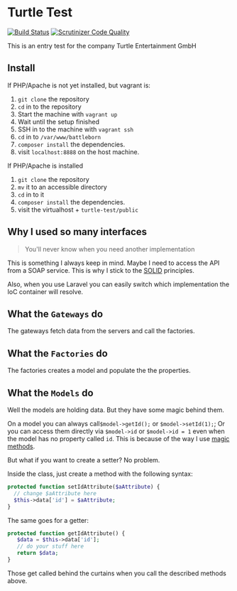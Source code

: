 # Turtle Test

[![Build Status](https://travis-ci.org/Itrulia/turtle-test.svg?branch=master)](https://travis-ci.org/Itrulia/turtle-test) [![Scrutinizer Code Quality](https://scrutinizer-ci.com/g/Itrulia/turtle-test/badges/quality-score.png?b=master)](https://scrutinizer-ci.com/g/Itrulia/turtle-test/?branch=master)

This is an entry test for the company Turtle Entertainment GmbH

## Install

If PHP/Apache is not yet installed, but vagrant is:

1. `git clone` the repository
2. `cd` in to the repository
3. Start the machine with `vagrant up`
4. Wait until the setup finished
5. SSH in to the machine with `vagrant ssh`
6. `cd` in to `/var/www/battleborn`
7. `composer install` the dependencies.
8. visit `localhost:8888` on the host machine.

If PHP/Apache is installed

1. `git clone` the repository
2. `mv` it to an accessible directory
3. `cd` in to it
4. `composer install` the dependencies.
5. visit the virtualhost + `turtle-test/public`

## Why I used so many interfaces

> You'll never know when you need another implementation 

This is something I always keep in mind. Maybe I need to access the API from a SOAP service. This is why I stick to the [SOLID](http://en.wikipedia.org/wiki/SOLID_%28object-oriented_design%29) principles. 

Also, when you use Laravel you can easily switch which implementation the IoC container will resolve.


## What the `Gateways` do

The gateways fetch data from the servers and call the factories.

## What the `Factories` do

The factories creates a model and populate the the properties.

## What the `Models` do

Well the models are holding data. But they have some magic behind them.

On a model you can always call`$model->getId();` or `$model->setId(1);`; Or you can access them directly via `$model->id` or `$model->id = 1` even when the model has no property called `id`. This is because of the way I use [magic methods](http://php.net/manual/en/language.oop5.magic.php).

But what if you want to create a setter? No problem.

Inside the class, just create a method with the following syntax:

````php
protected function setIdAttribute($aAttribute) {
  // change $aAttribute here
  $this->data['id'] = $aAttribute;
}
````

The same goes for a getter:

````php
protected function getIdAttribute() {
   $data = $this->data['id'];
   // do your stuff here
   return $data;
}
````

Those get called behind the curtains when you call the described methods above.
